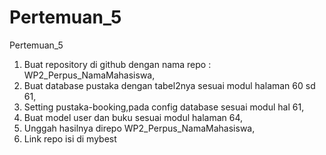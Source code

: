 # Pertemuan_5
Pertemuan_5 
1. Buat repository di github dengan nama repo : WP2_Perpus_NamaMahasiswa, 
2. Buat database pustaka dengan tabel2nya sesuai modul halaman 60 sd 61, 
3. Setting pustaka-booking,pada config database sesuai modul hal 61, 
4. Buat model user dan buku sesuai modul halaman 64, 
5. Unggah hasilnya direpo WP2_Perpus_NamaMahasiswa, 
6. Link repo isi di mybest
